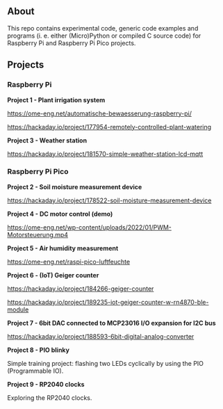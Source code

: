 ## About

This repo contains experimental code, generic code examples and programs (i. e. either (Micro)Python or compiled C source code) for Raspberry Pi and Raspberry Pi Pico projects. 

## Projects

### Raspberry Pi

**Project 1 - Plant irrigation system**

https://ome-eng.net/automatische-bewaesserung-raspberry-pi/ 

https://hackaday.io/project/177954-remotely-controlled-plant-watering

**Project  3 - Weather station**

https://hackaday.io/project/181570-simple-weather-station-lcd-mqtt


### Raspberry Pi Pico

**Project 2 - Soil moisture measurement device**

https://hackaday.io/project/178522-soil-moisture-measurement-device

**Project 4 - DC motor control (demo)**

https://ome-eng.net/wp-content/uploads/2022/01/PWM-Motorsteuerung.mp4

**Project 5 - Air humidity measurement**

https://ome-eng.net/raspi-pico-luftfeuchte

**Project 6 - (IoT) Geiger counter**

https://hackaday.io/project/184266-geiger-counter

https://hackaday.io/project/189235-iot-geiger-counter-w-rn4870-ble-module

**Project 7 - 6bit DAC connected to MCP23016 I/O expansion for I2C bus**

https://hackaday.io/project/188593-6bit-digital-analog-converter

**Project 8 - PIO blinky**

Simple training project: flashing two LEDs cyclically by using the PIO (Programmable IO).

**Project 9 - RP2040 clocks**

Exploring the RP2040 clocks.
